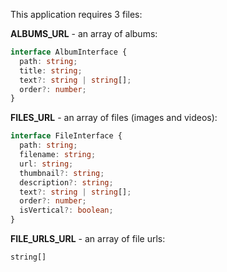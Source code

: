 This application requires 3 files:

**ALBUMS_URL** - an array of albums:

```typescript
interface AlbumInterface {
  path: string;
  title: string;
  text?: string | string[];
  order?: number;
}
```

**FILES_URL** - an array of files (images and videos):

```typescript
interface FileInterface {
  path: string;
  filename: string;
  url: string;
  thumbnail?: string;
  description?: string;
  text?: string | string[];
  order?: number;
  isVertical?: boolean;
}
```

**FILE_URLS_URL** - an array of file urls:

```typescript
string[]
```
